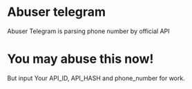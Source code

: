 # Abuser telegram
Abuser Telegram is parsing phone number by official API


# You may abuse this now!

But input Your API_ID, API_HASH and phone_number for work.

